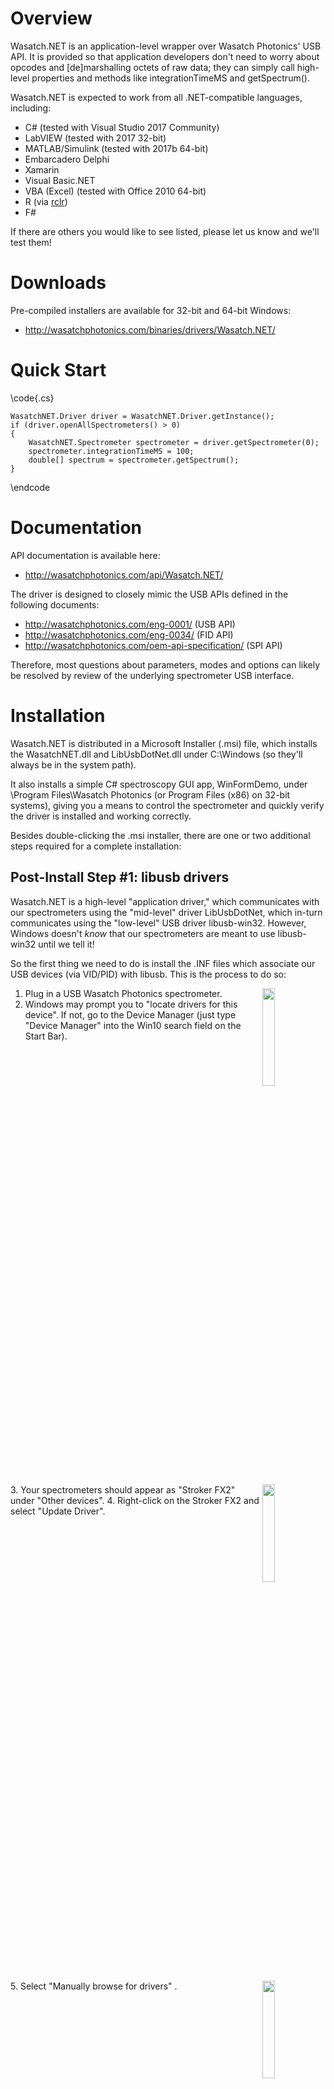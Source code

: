 # Overview

Wasatch.NET is an application-level wrapper over Wasatch Photonics' USB 
API. It is provided so that application developers don't need to worry about
opcodes and [de]marshalling octets of raw data; they can simply call high-level
properties and methods like integrationTimeMS and getSpectrum().

Wasatch.NET is expected to work from all .NET-compatible languages, including:

- C# (tested with Visual Studio 2017 Community)
- LabVIEW (tested with 2017 32-bit)
- MATLAB/Simulink (tested with 2017b 64-bit)
- Embarcadero Delphi
- Xamarin
- Visual Basic.NET
- VBA (Excel) (tested with Office 2010 64-bit)
- R (via [rclr](https://rclr.codeplex.com/))
- F#

If there are others you would like to see listed, please let us know and we'll 
test them!

# Downloads

Pre-compiled installers are available for 32-bit and 64-bit Windows:

- http://wasatchphotonics.com/binaries/drivers/Wasatch.NET/

# Quick Start

\code{.cs}

    WasatchNET.Driver driver = WasatchNET.Driver.getInstance();
    if (driver.openAllSpectrometers() > 0)
    {
        WasatchNET.Spectrometer spectrometer = driver.getSpectrometer(0);
        spectrometer.integrationTimeMS = 100;
        double[] spectrum = spectrometer.getSpectrum();
    }

\endcode

# Documentation

API documentation is available here:

- http://wasatchphotonics.com/api/Wasatch.NET/

The driver is designed to closely mimic the USB APIs defined in the following 
documents:

- http://wasatchphotonics.com/eng-0001/ (USB API)
- http://wasatchphotonics.com/eng-0034/ (FID API)
- http://wasatchphotonics.com/oem-api-specification/ (SPI API)

Therefore, most questions about parameters, modes and options can likely be
resolved by review of the underlying spectrometer USB interface.

# Installation

Wasatch.NET is distributed in a Microsoft Installer (.msi) file, which installs
the WasatchNET.dll and LibUsbDotNet.dll under C:\\Windows (so they'll always be
in the system path).  

It also installs a simple C# spectroscopy GUI app, WinFormDemo, under 
\\Program Files\\Wasatch Photonics (or Program Files (x86) on 32-bit systems), 
giving you a means to control the spectrometer and quickly verify the driver is 
installed and working correctly.

Besides double-clicking the .msi installer, there are one or two additional steps
required for a complete installation:

## Post-Install Step #1: libusb drivers

Wasatch.NET is a high-level "application driver," which communicates with our
spectrometers using the "mid-level" driver LibUsbDotNet, which in-turn 
communicates using the "low-level" USB driver libusb-win32.  However, Windows 
doesn't *know* that our spectrometers are meant to use libusb-win32 until we tell
it!  

So the first thing we need to do is install the .INF files which associate our 
USB devices (via VID/PID) with libusb.  This is the process to do so:

<a href="https://github.com/WasatchPhotonics/Wasatch.NET/raw/master/screenshots/drivers-01-open-device-manager.png"><img src="https://github.com/WasatchPhotonics/Wasatch.NET/raw/master/screenshots/drivers-01-open-device-manager.png" width="20%" height="20%" align="right"/></a>
1. Plug in a USB Wasatch Photonics spectrometer.
2. Windows may prompt you to "locate drivers for this device".  If not, go to the
   Device Manager (just type "Device Manager" into the Win10 search field on the
   Start Bar).
<br clear="all"/>

<a href="https://github.com/WasatchPhotonics/Wasatch.NET/raw/master/screenshots/drivers-02-update-drivers.png"><img src="https://github.com/WasatchPhotonics/Wasatch.NET/raw/master/screenshots/drivers-02-update-drivers.png" width="20%" height="20%" align="right"/></a>
3. Your spectrometers should appear as "Stroker FX2" under "Other devices".
4. Right-click on the Stroker FX2 and select "Update Driver".
<br clear="all"/>

<a href="https://github.com/WasatchPhotonics/Wasatch.NET/raw/master/screenshots/drivers-03-browse.png"><img src="https://github.com/WasatchPhotonics/Wasatch.NET/raw/master/screenshots/drivers-03-browse.png" width="20%" height="20%" align="right"/></a>
5. Select "Manually browse for drivers" .
<br clear="all"/>

<a href="https://github.com/WasatchPhotonics/Wasatch.NET/raw/master/screenshots/drivers-04-select.png"><img src="https://github.com/WasatchPhotonics/Wasatch.NET/raw/master/screenshots/drivers-04-select.png" width="20%" height="20%" align="right"/></a>
6. Ensure "[x] include subfolders" is checked
7. Browse to "C:\Program Files\Wasatch Photonics\Wasatch.NET\libusb\_drivers" or 
             "C:\Program Files (x86)\Wasatch Photonics\Wasatch.NET\libusb\_drivers" as appropriate.
<br clear="all"/>

<a href="https://github.com/WasatchPhotonics/Wasatch.NET/raw/master/screenshots/drivers-05-install.png"><img src="https://github.com/WasatchPhotonics/Wasatch.NET/raw/master/screenshots/drivers-05-install.png" width="20%" height="20%" align="right"/></a>
8. When prompted to confirm whether you wish to install the libusb drivers, click "Install."
<br clear="all"/>

<a href="https://github.com/WasatchPhotonics/Wasatch.NET/raw/master/screenshots/drivers-06-done.png"><img src="https://github.com/WasatchPhotonics/Wasatch.NET/raw/master/screenshots/drivers-06-done.png" width="20%" height="20%" align="right"/></a>
9. Confirm that your spectrometer now appears under "libusb-win32 devices".
<br clear="all"/>

## Post-Install Step #2: COM registration (optional)

This step is believed ONLY required for developers using Visual Basic 6 (VB6)
or Visual Basic for Applications (VBA, part of Microsoft Excel).

Because our .msi installer does not register the .tlb file needed by VB6/VBA, 
you need to perform one additional manual step:

1. Navigate to \\Program Files\\Wasatch Photonics\\Wasatch.NET (or Program Files
   (x86) on 32-bit systems)

2. Right-click the batch file "RegisterDLL.bat", and select "Run as Administrator"

![Run as Administrator](https://github.com/WasatchPhotonics/Wasatch.NET/raw/master/screenshots/register-01-administrator.png)

3. Confirm no errors appear in the result

![Success](https://github.com/WasatchPhotonics/Wasatch.NET/raw/master/screenshots/register-02-done.png)

# Build 

So you'd like to build and compile Wasatch.NET yourself from source?  Good,
that's how we like to do it too...you learn so much more that way :-)

## Dependencies

The driver was written and tested under 
[Visual Studio 2017 Community](https://www.visualstudio.com/vs/community/) on 
Win10 64-bit. It is itself dependent on the following libraries:

## LibUsbDotNet

URL: https://sourceforge.net/projects/libusbdotnet/files/LibUsbDotNet/

This is a .NET wrapper over the standard libusb-win32 which is used by many
USB device vendors.  The pre-compiled DLL provided in our lib/ directory was 
built from v2.2.8 using Visual Studio 2017 Community against the .NET 4.0 Client
Profile.

## Build Configuration

Our standard DLL is built against .NET 4.0 Client Profile with debugging enabled,
and the WinFormDemo is built against .NET 4.6.1. 

Although the DLL and demo will build and run "For Any CPU", we went ahead and made
build configurations for x64 and x86 because some client platforms prefer binding
to specific architectures.

Users are welcome to build the library in other configurations; please let us 
know if you encounter any issues which we may help resolve.

# Testing

The simplest way to test whether your installation is successful is to run the
provided WinFormDemo, which should be available on your Start Menu under
Wasatch Photonics -> Wasatch.NET -> WinFormDemo.

If you have a Wasatch Photonics spectrometer plugged-in and correctly showing
under "libusb-win32 devices" in the Device Manager, you should be able to run
the demo, then click "Initialize" to connect to the spectrometer.  

# Support

For questions about the driver or API, please contact:

    support@wasatchphotonics.com

# Wrapper Completeness

The Wasatch.Driver series of wrappers over our USB API are provided as
*reference implementations* to demonstrate how to command and control our 
spectrometers over USB from a variety of platforms and languages. As working
examples and "convenience wrappers," they are *not* guaranteed to include
convenience functions for every call and option within the hardware API,
*nor* are they necessarily the most efficient or optimal implementation in any
given language.

The formal and complete interface to our spectrometers is provided in our USB
API documentation. Standard USB drivers to access that direct interface 
are plentiful on all standard operating systems: libusb, WinUSB etc. No 
additional wrappers or libraries are required to make full use of our 
spectrometers from the platform of your choice.

If there is a spectrometer or spectroscopy function that you do not find
provided in our open-source wrapper collection, please contact us and request
its addition; or if you wish to "get your hands dirty," feel free to create
your own implementation and optionally share it with us for merge into the
base distribution. Wasatch Photonics is proud to help support our online 
community, but not too proud to decline patches when they improve the product!

That said, some known areas for improvement can be found in our Backlog 
(below).

# Backlog

- [ ] add EEPROM write to WinFormDemo
- [ ] test with multiple parallel spectrometers
- [ ] test on more hardware (NIR)
- [ ] consider turning all accessors into Properties
- [ ] refactor into LaserController, TECController etc
- [ ] refactor USB calls into Bus abstraction for Bluetooth/Ethernet

# Version History

- 2017-10-10 1.0.2 separate 32/64-bit installers
- 2017-09-29 1.0.1 initial GitHub release (alpha)
- 2017-09-25 1.0.0 initial creation

